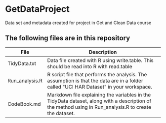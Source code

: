 GetDataProject
==============

Data set and metadata created for project in Get and Clean Data course

## The following files are in this repository
File    |Description
--------|-----------
TidyData.txt|Data file created with R using write.table. This should be read into R with read.table
Run_analysis.R|R script file that performs the analysis. The assumption is that the data are in a folder called "UCI HAR Dataset" in your workspace.
CodeBook.md|Markdown file explaining the variables in the TidyData dataset, along with a description of the method using in Run_analysis.R to create the dataset.

